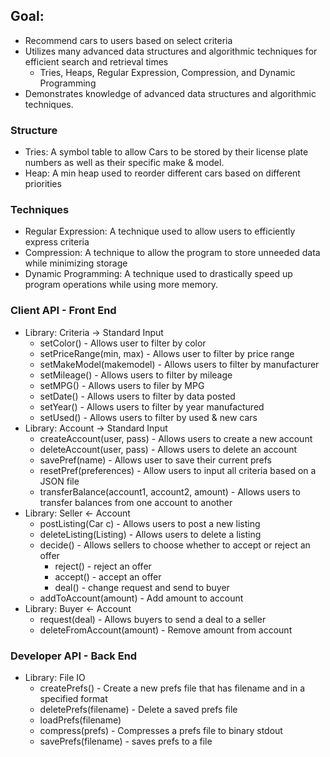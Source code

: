 
## Goal: 
- Recommend cars to users based on select criteria
- Utilizes many advanced data structures and algorithmic techniques for efficient search and retrieval times
	- Tries, Heaps, Regular Expression, Compression, and Dynamic Programming
- Demonstrates knowledge of advanced data structures and algorithmic techniques.
### Structure
- Tries: A symbol table to allow Cars to be stored by their license plate numbers as well as their specific make & model.
- Heap: A min heap used to reorder different cars based on different priorities
### Techniques
- Regular Expression: A technique used to allow users to efficiently express criteria
- Compression: A technique to allow the program to store unneeded data while minimizing storage
-  Dynamic Programming: A technique used to drastically speed up program operations while using more memory.
### Client API - Front End
- Library: Criteria -> Standard Input
	- setColor() - Allows user to filter by color
	- setPriceRange(min, max) - Allows user to filter by price range
	- setMakeModel(makemodel) - Allows users to filter by manufacturer
	- setMileage() - Allows users to filter by mileage
	- setMPG() - Allows users to filer by MPG
	- setDate() - Allows users to filter by data posted
	- setYear() - Allows users to filter by year manufactured
	- setUsed() - Allows users to filter by used & new cars
- Library: Account -> Standard Input
	- createAccount(user, pass) - Allows users to create a new account
	- deleteAccount(user, pass) - Allows users to delete an account
	- savePref(name) - Allows user to save their current prefs
	- resetPref(preferences) - Allow users to input all criteria based on a JSON file
	- transferBalance(account1, account2, amount) - Allows users to transfer balances from one account to another
- Library: Seller <- Account
	- postListing(Car c) - Allows users to post a new listing
	- deleteListing(Listing) - Allows users to delete a listing
	- decide() - Allows sellers to choose whether to accept or reject an offer
		- reject() - reject an offer
		- accept() - accept an offer
		- deal() - change request and send to buyer
	- addToAccount(amount) - Add amount to account
- Library: Buyer <- Account
	- request(deal) - Allows buyers to send a deal to a seller
	- deleteFromAccount(amount) - Remove amount from account
### Developer API - Back End
- Library: File IO
	- createPrefs() - Create a new prefs file that has filename and in a specified format
	- deletePrefs(filename) - Delete a saved prefs file
	- loadPrefs(filename)
	- compress(prefs) - Compresses a prefs file to binary stdout
	- savePrefs(filename) - saves prefs to a file 
